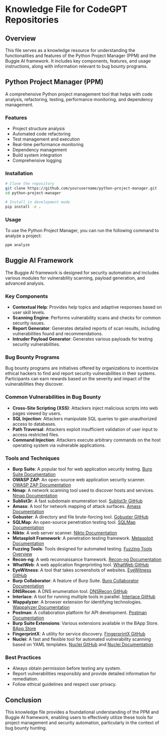 # Knowledge File for CodeGPT Repositories

## Overview
This file serves as a knowledge resource for understanding the functionalities and features of the Python Project Manager (PPM) and the Buggie AI framework. It includes key components, features, and usage instructions, along with information relevant to bug bounty programs.

## Python Project Manager (PPM)
A comprehensive Python project management tool that helps with code analysis, refactoring, testing, performance monitoring, and dependency management.

### Features
- Project structure analysis
- Automated code refactoring
- Test management and execution
- Real-time performance monitoring
- Dependency management
- Build system integration
- Comprehensive logging

### Installation
```bash
# Clone the repository
git clone https://github.com/yourusername/python-project-manager.git
cd python-project-manager

# Install in development mode
pip install -e .
```

### Usage
To use the Python Project Manager, you can run the following command to analyze a project:
```bash
ppm analyze
```

## Buggie AI Framework
The Buggie AI framework is designed for security automation and includes various modules for vulnerability scanning, payload generation, and advanced analysis.

### Key Components
- **Contextual Help**: Provides help topics and adaptive responses based on user skill levels.
- **Scanning Engine**: Performs vulnerability scans and checks for common security issues.
- **Report Generator**: Generates detailed reports of scan results, including vulnerabilities found and recommendations.
- **Intruder Payload Generator**: Generates various payloads for testing security vulnerabilities.

### Bug Bounty Programs
Bug bounty programs are initiatives offered by organizations to incentivize ethical hackers to find and report security vulnerabilities in their systems. Participants can earn rewards based on the severity and impact of the vulnerabilities they discover.

### Common Vulnerabilities in Bug Bounty
- **Cross-Site Scripting (XSS)**: Attackers inject malicious scripts into web pages viewed by users.
- **SQL Injection**: Attackers manipulate SQL queries to gain unauthorized access to databases.
- **Path Traversal**: Attackers exploit insufficient validation of user input to access restricted files.
- **Command Injection**: Attackers execute arbitrary commands on the host operating system via vulnerable applications.

### Tools and Techniques
- **Burp Suite**: A popular tool for web application security testing. [Burp Suite Documentation](https://portswigger.net/burp/documentation)
- **OWASP ZAP**: An open-source web application security scanner. [OWASP ZAP Documentation](https://www.zaproxy.org/docs/)
- **Nmap**: A network scanning tool used to discover hosts and services. [Nmap Documentation](https://nmap.org/book/)
- **Sublist3r**: A fast subdomain enumeration tool. [Sublist3r GitHub](https://github.com/aboul3la/Sublist3r)
- **Amass**: A tool for network mapping of attack surfaces. [Amass Documentation](https://github.com/OWASP/Amass)
- **Gobuster**: A directory and file brute-forcing tool. [Gobuster GitHub](https://github.com/OJ/gobuster)
- **SQLMap**: An open-source penetration testing tool. [SQLMap Documentation](http://sqlmap.org/)
- **Nikto**: A web server scanner. [Nikto Documentation](https://cirt.net/Nikto2)
- **Metasploit Framework**: A penetration testing framework. [Metasploit Documentation](https://docs.metasploit.com/)
- **Fuzzing Tools**: Tools designed for automated testing. [Fuzzing Tools Overview](https://owasp.org/www-community/Fuzzing)
- **Recon-ng**: A web reconnaissance framework. [Recon-ng Documentation](https://github.com/lanmaster53/recon-ng)
- **WhatWeb**: A web application fingerprinting tool. [WhatWeb GitHub](https://github.com/urbanadventurer/WhatWeb)
- **EyeWitness**: A tool that takes screenshots of websites. [EyeWitness GitHub](https://github.com/FortyNorthSecurity/EyeWitness)
- **Burp Collaborator**: A feature of Burp Suite. [Burp Collaborator Documentation](https://portswigger.net/burp/documentation/collaborator)
- **DNSRecon**: A DNS enumeration tool. [DNSRecon GitHub](https://github.com/darkoperator/dnsrecon)
- **Interlace**: A tool for running multiple tools in parallel. [Interlace GitHub](https://github.com/cwells/interlace)
- **Wappalyzer**: A browser extension for identifying technologies. [Wappalyzer Documentation](https://www.wappalyzer.com/)
- **Postman**: A collaboration platform for API development. [Postman Documentation](https://learning.postman.com/docs/getting-started/introduction/)
- **Burp Suite Extensions**: Various extensions available in the BApp Store. [BApp Store](https://portswigger.net/bappstore)
- **FingerprintX**: A utility for service discovery. [FingerprintX GitHub](https://github.com/evilsocket/fingerprintx)
- **Nuclei**: A fast and flexible tool for automated vulnerability scanning based on YAML templates. [Nuclei GitHub](https://github.com/projectdiscovery/nuclei) and [Nuclei Documentation](https://nuclei.projectdiscovery.io/)

### Best Practices
- Always obtain permission before testing any system.
- Report vulnerabilities responsibly and provide detailed information for remediation.
- Follow ethical guidelines and respect user privacy.

## Conclusion
This knowledge file provides a foundational understanding of the PPM and Buggie AI framework, enabling users to effectively utilize these tools for project management and security automation, particularly in the context of bug bounty hunting.
